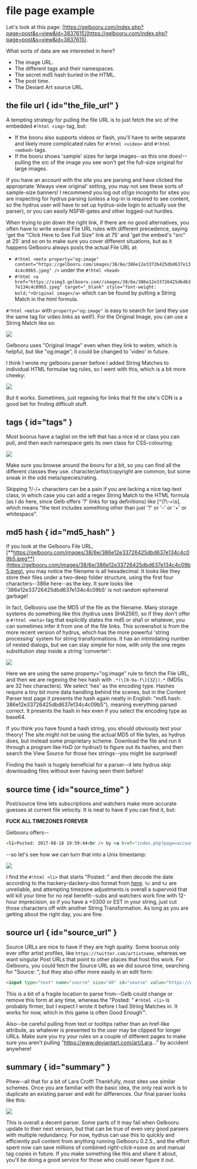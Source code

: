 # file page example  

Let's look at this page: [https://gelbooru.com/index.php?page=post&s=view&id=3837615](https://gelbooru.com/index.php?page=post&s=view&id=3837615).

What sorts of data are we interested in here?

*   The image URL.
*   The different tags and their namespaces.
*   The secret md5 hash buried in the HTML.
*   The post time.
*   The Deviant Art source URL.

## the file url { id="the_file_url" }

A tempting strategy for pulling the file URL is to just fetch the src of the embedded `#!html <img>` tag, but:

*   If the booru also supports videos or flash, you'll have to write separate and likely more complicated rules for `#!html <video>` and `#!html <embed>` tags.
*   If the booru shows 'sample' sizes for large images--as this one does!--pulling the src of the image you see won't get the full-size original for large images.

If you have an account with the site you are parsing and have clicked the appropriate 'Always view original' setting, you may not see these sorts of sample-size banners! I recommend you log out of/go incognito for sites you are inspecting for hydrus parsing (unless a log-in is required to see content, so the hydrus user will have to set up hydrus-side login to actually use the parser), or you can easily NSFW-gates and other logged-out hurdles.

When trying to pin down the right link, if there are no good alternatives, you often have to write several File URL rules with different precedence, saying 'get the "Click Here to See Full Size" link at 75' and 'get the embed's "src" at 25' and so on to make sure you cover different situations, but as it happens Gelbooru always posts the actual File URL at:

*   `#!html <meta property="og:image" content="https://gelbooru.com/images/38/6e/386e12e33726425dbd637e134c4c09b5.jpeg" />` under the `#!html <head>`
*   `#!html <a href="https://simg3.gelbooru.com//images/38/6e/386e12e33726425dbd637e134c4c09b5.jpeg" target="_blank" style="font-weight: bold;">Original image</a>` which can be found by putting a String Match in the html formula.

`#!html <meta>` with `property="og:image"` is easy to search for (and they use the same tag for video links as well!). For the Original Image, you can use a String Match like so:

[![](images/downloader_post_example_clean.png)](images/downloader_post_example_clean.png)

Gelbooru uses "Original Image" even when they link to webm, which is helpful, but like "og:image", it could be changed to 'video' in future.

I think I wrote my gelbooru parser before I added String Matches to individual HTML formulae tag rules, so I went with this, which is a bit more cheeky:

![](images/downloader_post_example_cheeky.png)

But it works. Sometimes, just regexing for links that fit the site's CDN is a good bet for finding difficult stuff.

## tags { id="tags" }

Most boorus have a taglist on the left that has a nice id or class you can pull, and then each namespace gets its own class for CSS-colouring:

![](images/downloader_post_example_meta_tag.png)

Make sure you browse around the booru for a bit, so you can find all the different classes they use. character/artist/copyright are common, but some sneak in the odd meta/species/rating.

Skipping ?/-/+ characters can be a pain if you are lacking a nice tag-text class, in which case you can add a regex String Match to the HTML formula (as I do here, since Gelb offers '?' links for tag definitions) like \[^\\?\\-+\\s\], which means "the text includes something other than just '?' or '-' or '+' or whitespace".

## md5 hash { id="md5_hash" }

If you look at the Gelbooru File URL, [**https://gelbooru.com/images/38/6e/386e12e33726425dbd637e134c4c09b5.jpeg**](https://gelbooru.com/images/38/6e/386e12e33726425dbd637e134c4c09b5.jpeg), you may notice the filename is all hexadecimal. It looks like they store their files under a two-deep folder structure, using the first four characters--386e here--as the key. It sure looks like '386e12e33726425dbd637e134c4c09b5' is not random ephemeral garbage!

In fact, Gelbooru use the MD5 of the file as the filename. Many storage systems do something like this (hydrus uses SHA256!), so if they don't offer a `#!html <meta>` tag that explicitly states the md5 or sha1 or whatever, you can sometimes infer it from one of the file links. This screenshot is from the more recent version of hydrus, which has the more powerful 'string processing' system for string transformations. It has an intimidating number of nested dialogs, but we can stay simple for now, with only the one regex substitution step inside a string 'converter':

![](images/downloader_post_example_md5.png)

Here we are using the same property="og:image" rule to fetch the File URL, and then we are regexing the hex hash with `.*(\[0-9a-f\]{32}).*` (MD5s are 32 hex characters). We select 'hex' as the encoding type. Hashes require a tiny bit more data handling behind the scenes, but in the Content Parser test page it presents the hash again neatly in English: "md5 hash: 386e12e33726425dbd637e134c4c09b5"), meaning everything parsed correct. It presents the hash in hex even if you select the encoding type as base64.

If you think you have found a hash string, you should obviously test your theory! The site might not be using the actual MD5 of file bytes, as hydrus does, but instead some proprietary scheme. Download the file and run it through a program like HxD (or hydrus!) to figure out its hashes, and then search the View Source for those hex strings--you might be surprised!

Finding the hash is hugely beneficial for a parser--it lets hydrus skip downloading files without ever having seen them before!

## source time { id="source_time" }

Post/source time lets subscriptions and watchers make more accurate guesses at current file velocity. It is neat to have if you can find it, but:

<b class="dealwithit">FUCK ALL TIMEZONES FOREVER</b>

Gelbooru offers--

```html
<li>Posted: 2017-08-18 19:59:44<br /> by <a href="index.php?page=account&s=profile&uname=jayage5ds">jayage5ds</a></li>
```

--so let's see how we can turn that into a Unix timestamp:

![](images/downloader_post_example_source_time.png)

I find the `#!html <li>` that starts "Posted: " and then decode the date according to the hackery-dackery-doo format from [here](https://docs.python.org/2/library/datetime.html#strftime-and-strptime-behavior). `%c` and `%z` are unreliable, and attempting timezone adjustments is overall a supervoid that will kill your time for no real benefit--subs and watchers work fine with 12-hour imprecision, so if you have a +0300 or EST in your string, just cut those characters off with another String Transformation. As long as you are getting about the right day, you are fine.

## source url { id="source_url" }

Source URLs are nice to have if they are high quality. Some boorus only ever offer artist profiles, like `https://twitter.com/artistname`, whereas we want singular Post URLs that point to other places that host this work. For Gelbooru, you could fetch the Source URL as we did source time, searching for "Source: ", but they also offer more easily in an edit form:

```html
<input type="text" name="source" size="40" id="source" value="https://www.deviantart.com/art/Lara-Croft-Artifact-Dive-699335378" />
```

This is a bit of a fragile location to parse from--Gelb could change or remove this form at any time, whereas the "Posted: " `#!html <li>` is probably firmer, but I expect I wrote it before I had String Matches in. It works for now, which in this game is often Good Enough™.

Also--be careful pulling from text or tooltips rather than an href-like attribute, as whatever is presented to the user may be clipped for longer URLs. Make sure you try your rules on a couple of different pages to make sure you aren't pulling "https://www.deviantart.com/art/Lara..." by accident anywhere!

## summary { id="summary" }

Phew--all that for a bit of Lara Croft! Thankfully, most sites use similar schemes. Once you are familiar with the basic idea, the only real work is to duplicate an existing parser and edit for differences. Our final parser looks like this:

![](images/downloader_post_example_final.png)

This is overall a decent parser. Some parts of it may fail when Gelbooru update to their next version, but that can be true of even very good parsers with multiple redundancy. For now, hydrus can use this to quickly and efficiently pull content from anything running Gelbooru 0.2.5., and the effort spent now can save millions of combined _right-click->save as_ and manual tag copies in future. If you make something like this and share it about, you'll be doing a good service for those who could never figure it out.